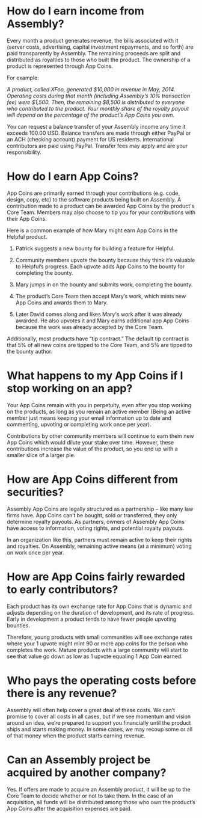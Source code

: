 # How do I earn income from Assembly?

Every month a product generates revenue, the bills associated with it (server costs, advertising, capital investment repayments, and so forth) are paid transparently by Assembly. The remaining proceeds are split and distributed as royalties to those who built the product. The ownership of a product is represented through App Coins.

For example:

*A product, called XFoo, generated $10,000 in revenue in May, 2014. Operating costs during that month (including Assembly’s 10% transaction fee) were $1,500. Then, the remaining $8,500 is distributed to everyone who contributed to the product. Your monthly share of the royalty payout will depend on the percentage of the product’s App Coins you own.*

You can request a balance transfer of your Assembly income any time it exceeds 100.00 USD. Balance transfers are made through either PayPal or an ACH (checking account) payment for US residents. International contributors are paid using PayPal. Transfer fees may apply and are your responsibility.


# How do I earn App Coins?

App Coins are primarily earned through your contributions (e.g. code, design, copy, etc) to the software products being built on Assembly. A contribution made to a product can be awarded App Coins by the product's Core Team. Members may also choose to tip you for your contributions with their App Coins.

Here is a common example of how Mary might earn App Coins in the Helpful product.


1. Patrick suggests a new bounty for building a feature for Helpful.

2. Community members upvote the bounty because they think it’s valuable to Helpful’s progress. Each upvote adds App Coins to the bounty for completing the bounty.

3. Mary jumps in on the bounty and submits work, completing the bounty.

4. The product’s Core Team then accept Mary’s work, which mints new App Coins and awards them to Mary.

5. Later David comes along and likes Mary's work after it was already awarded. He also upvotes it and Mary earns additional app App Coins because the work was already accepted by the Core Team.

Additionally, most products have “tip contract.” The default tip contract is that 5% of all new coins are tipped to the Core Team, and 5% are tipped to the bounty author.


# What happens to my App Coins if I stop working on an app?

Your App Coins remain with you in perpetuity, even after you stop working on the products, as long as you remain an active member (Being an active member just means keeping your email information up to date and commenting, upvoting or completing work once per year).

Contributions by other community members will continue to earn them new App Coins which would dilute your stake over time. However, these contributions increase the value of the product, so you end up with a smaller slice of a larger pie.


# How are App Coins different from securities?

Assembly App Coins are legally structured as a partnership – like many law firms have. App Coins can’t be bought, sold or transferred, they only determine royalty payouts. As partners, owners of Assembly App Coins have access to information, voting rights, and potential royalty payouts.

In an organization like this, partners must remain active to keep their rights and royalties. On Assembly, remaining active means (at a minimum) voting on work once per year.


# How are App Coins fairly rewarded to early contributors?

Each product has its own exchange rate for App Coins that is dynamic and adjusts depending on the duration of development, and its rate of progress. Early in development a product tends to have fewer people upvoting bounties.

Therefore, young products with small communities will see exchange rates where your 1 upvote might mint 90 or more app coins for the person who completes the work. Mature products with a large community will start to see that value go down as low as 1 upvote equaling 1 App Coin earned.


# Who pays the operating costs before there is any revenue?

Assembly will often help cover a great deal of these costs. We can’t promise to cover all costs in all cases, but if we see momentum and vision around an idea, we’re prepared to support you financially until the product ships and starts making money. In some cases, we may recoup some or all of that money when the product starts earning revenue.


# Can an Assembly project be acquired by another company?

Yes. If offers are made to acquire an Assembly product, it will be up to the Core Team to decide whether or not to take them. In the case of an acquisition, all funds will be distributed among those who own the product’s App Coins after the acquisition expenses are paid.
